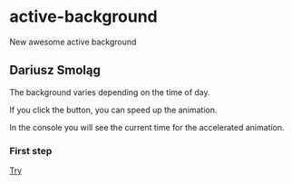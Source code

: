 # active-background
New awesome active background

## Dariusz Smoląg

The background varies depending on the time of day.

If you click the button, you can speed up the animation.

In the console you will see the current time for the accelerated animation.

### First step

[Try](https://darqoo.github.io/active-background/)
